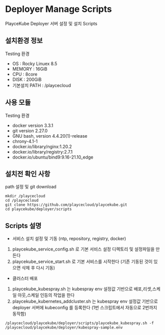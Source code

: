 # Deployer Manage Scripts

PlayceKube Deployer 서버 설정 및 설치 Scripts

## 설치환경 정보
Testing 환경

- OS : Rocky Linuex 8.5
- MEMORY : 16GiB
- CPU : 8core
- DISK : 200GiB
- 기본설치 PATH : /playcecloud

## 사용 모듈
Testing 환경

- docker version 3.3.1
- git version 2.27.0
- GNU bash, version 4.4.20(1)-release
- chrony-4.1-1
- docker.io/library/nginx:1.20.2
- docker.io/library/registry:2.7.1
- docker.io/ubuntu/bind9:9.16-21.10_edge

## 설치전 확인 사항
path 설정 및 git download

```ShellSession
mkdir /playcecloud
cd /playcecloud
git clone https://github.com/playcecloud/playcekube.git
cd playcekube/deployer/scripts
```

## Scripts 설명

* 서비스 설치 설정 및 기동 (ntp, repository, registry, docker)  
1. playcekube_service_config.sh 로 기본 서비스 설정 디렉토리 및 설정파일을 만든다  
2. playcekube_service_start.sh 로 기본 서비스를 시작한다 (기존 기동된 것이 있으면 삭제 후 다시 기동)  

* 클러스터 배포  
1. playcekube_kubespray.sh 는 kubespray env 설정값 기반으로 배포,리셋,스케일 아웃,스케일 인등의 작업을 한다
2. playcekube_kubernetes_addcluster.sh 는 kubespray env 설정값 기반으로 deployer 서버에 kubeconfig 를 등록한다
(1번 스크립트에서 자동으로 2번까지 동작함)

```ShellSession
/playcecloud/playcekube/deployer/scripts/playcekube_kubespray.sh -f /playcecloud/playcekube/deployer/kubespray-sample.env
```

